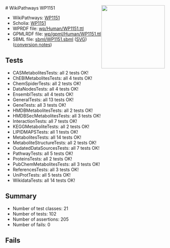 <img style="float: right; width: 200px" src="../logo.png" />
# WikiPathways WP1151

* WikiPathways: [WP1151](https://identifiers.org/wikipathways:WP1151)
* Scholia: [WP1151](https://scholia.toolforge.org/wikipathways/WP1151)
* WPRDF file: [wp/Human/WP1151.ttl](../wp/Human/WP1151.ttl)
* GPMLRDF file: [wp/gpml/Human/WP1151.ttl](../wp/gpml/Human/WP1151.ttl)
* SBML file: [sbml/WP1151.sbml](../sbml/WP1151.sbml) ([SVG](../sbml/WP1151.svg)) ([conversion notes](../sbml/WP1151.txt))

## Tests
* CASMetabolitesTests: all 2 tests OK!
* ChEBIMetabolitesTests: all 4 tests OK!
* ChemSpiderTests: all 2 tests OK!
* DataNodesTests: all 4 tests OK!
* EnsemblTests: all 4 tests OK!
* GeneralTests: all 13 tests OK!
* GeneTests: all 3 tests OK!
* HMDBMetabolitesTests: all 2 tests OK!
* HMDBSecMetabolitesTests: all 3 tests OK!
* InteractionTests: all 7 tests OK!
* KEGGMetaboliteTests: all 2 tests OK!
* LIPIDMAPSTests: all 1 tests OK!
* MetabolitesTests: all 14 tests OK!
* MetaboliteStructureTests: all 2 tests OK!
* OudatedDataSourcesTests: all 7 tests OK!
* PathwayTests: all 5 tests OK!
* ProteinsTests: all 2 tests OK!
* PubChemMetabolitesTests: all 3 tests OK!
* ReferencesTests: all 3 tests OK!
* UniProtTests: all 5 tests OK!
* WikidataTests: all 14 tests OK!


## Summary

* Number of test classes: 21
* Number of tests: 102
* Number of assertions: 205
* Number of fails: 0

## Fails

